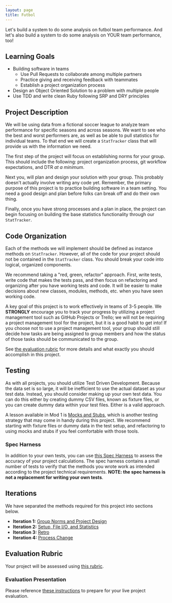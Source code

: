 ```yaml
---
layout: page
title: Futbol
---
```


Let's build a system to do some analysis on futbol team performance.
And let's also build a system to do some analysis on YOUR team performance, too!

## Learning Goals

* Building software in teams
  * Use Pull Requests to collaborate among multiple partners
  * Practice giving and receiving feedback with teammates
  * Establish a project organization process
* Design an Object Oriented Solution to a problem with multiple people
* Use TDD and write clean Ruby following SRP and DRY principles

## Project Description

We will be using data from a fictional soccer league to analyze team performance for specific seasons and across seasons. We want to see who the best and worst performers are, as well as be able to pull statistics for individual teams. To that end we will create a `StatTracker` class that will provide us with the information we need.

The first step of the project will focus on establishing norms for your group. This should include the following: project organization process, git workflow expectations, and DTR *at a minimum*.

Next you, will plan and design your solution with your group. This probably doesn't actually involve writing any code yet. Remember, the primary purpose of this project is to practice building software in a team setting. You need a good design and plan before folks can break off and do their own thing.

Finally, once you have strong processes and a plan in place, the project can begin focusing on building the base statistics functionality through our `StatTracker`.

## Code Organization

Each of the methods we will implement should be defined as instance methods on `StatTracker`. However, all of the code for your project should not be contained in the `StatTracker` class. You should break your code into logical, organized components.

We recommend taking a "red, green, refactor" approach. First, write tests, write code that makes the tests pass, and then focus on refactoring and organizing after you have working tests and code. It will be easier to make decisions about new classes, modules, methods, etc. when you have seen working code.

A key goal of this project is to work effectively in teams of 3-5 people. We **STRONGLY** encourage you to track your progress by utilizing a project management tool such as GitHub Projects or Trello; we will not be requiring a project management tool for the project, but it is a good habit to get into! If you choose not to use a project management tool, your group should still decide how tasks are being assigned to group members and how the status of those tasks should be communicated to the group.

See [the evaluation rubric](./rubric) for more details and what exactly you should accomplish in this project.

## Testing

As with all projects, you should utilize Test Driven Development. Because the data set is so large, it will be inefficient to use the actual dataset as your test data. Instead, you should consider making up your own test data. You can do this either by creating dummy CSV files, known as fixture files, or you can create dummy data within your test files. Either is a valid approach.

A lesson available in Mod 1 is [Mocks and Stubs](../../lessons/mocks_stubs), which is another testing strategy that may come in handy during this project. We recommend starting with fixture files or dummy data in the test setup, and refactoring to using mocks and stubs if you feel comfortable with those tools.

### Spec Harness

In addition to your own tests, you can use [this Spec Harness](https://github.com/turingschool-examples/futbol_spec_harness) to assess the accuracy of your project calculations. The spec harness contains a small number of tests to verify that the methods you wrote work as intended according to the project technical requirements. **NOTE: the spec harness is not a replacement for writing your own tests**.

## Iterations

We have separated the methods required for this project into sections below.

* **Iteration 1:** [Group Norms and Project Design](./iterations/group_norms)
* **Iteration 2:** [Setup, File I/O, and Statistics](./iterations/file_io_stats)
* **Iteration 3:** [Retro](./iterations/retro)
* **Iteration 4:** [Process Change](./iterations/team_statistics)

## Evaluation Rubric

Your project will be assessed using [this rubric](./rubric).

### Evaluation Presentation
Please reference [these instructions](./evaluation) to prepare for your live project evaluation.
